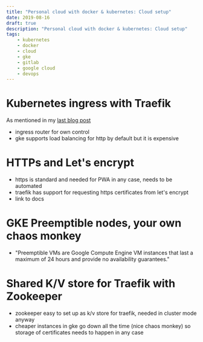 ```yaml
---
title: "Personal cloud with docker & kubernetes: Cloud setup"
date: 2019-08-16
draft: true
description: "Personal cloud with docker & kubernetes: Cloud setup"
tags:
    - kubernetes
    - docker
    - cloud
    - gke
    - gitlab
    - google cloud
    - devops
---
```

# Kubernetes ingress with Traefik
As mentioned in my [last blog post](/posts/kubernetes-for-sideprojects-hardware-is-dead) 
- ingress router for own control
- gke supports load balancing for http by default but it is expensive
# HTTPs and Let's encrypt
- https is standard and needed for PWA in any case, needs to be automated
- traefik has support for requesting https certificates from let's encrypt
- link to docs
# GKE Preemptible nodes, your own chaos monkey
- "Preemptible VMs are Google Compute Engine VM instances that last a maximum of 24 hours and provide no availability guarantees."
# Shared K/V store for Traefik with Zookeeper
- zookeeper easy to set up as k/v store for traefik, needed in cluster mode anyway
- cheaper instances in gke go down all the time (nice chaos monkey) so storage of certificates needs to happen in any case